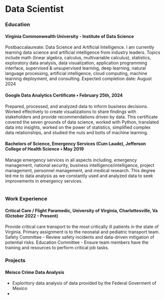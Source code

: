 # Data Scientist

### Education
#### Virginia Commonwealth University - Institute of Data Science	
Postbaccalaureate: Data Science and Artificial Intelligence. I am currently learning data science and artificial intelligence from industry leaders. Topics include math (linear algebra, calculus, multivariable calculus), statistics, exploratory data analysis, data visualization, application programming interface, supervised & unsupervised learning, deep learning, natural language processing, artificial intelligence, cloud computing, machine learning deployment, and consulting.
Expected completion date: August 2024


#### Google Data Analytics Certificate • February 25th, 2024
Prepared, processed, and analyzed data to inform business decisions. Worked effectively to create visualizations to share findings with stakeholders and provide recommendations driven by data. This certificate covered the seven grounds of data science, worked with Python, translated data into insights, worked on the power of statistics, simplified complex data relationships, and studied the nuts and bolts of machine learning.


#### Bachelors of Science, Emergency Services (Cum Laude), Jefferson College of Health Science • May 2019
Manage emergency services in all aspects including, emergency management, national security, business intelligence/intelligence, project management, personnel management, and medical research. This degree led me to data analysis as we constantly used and analyzed data to seek improvements in emergency services.
#


### Work Experience
#### Critical Care /  Flight Paramedic, University of Virginia, Charlottesville, Va (October 2022 – Present)
Provide critical care transport to the most critically ill patients in the state of Virginia.
Primary assignment is to the neonatal and pediatric transport team.
Safety Committee - Review safety incidents and data-driven mitigation of potential risks.
Education Committee - Ensure team members have the training and resources to perform critical job tasks.


### Projects
#### Meixco Crime Data Analysis
- Exploritory data analysis of data provided by the Federal Goverment of Mexico
- 
